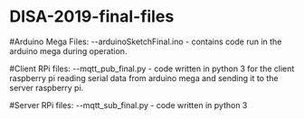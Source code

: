 # DISA-2019-final-files

#Arduino Mega Files:
  --arduinoSketchFinal.ino - contains code run in the arduino mega during operation.

#Client RPi files:
  --mqtt_pub_final.py - code written in python 3 for the client raspberry pi reading serial data from arduino mega and sending it
                        to the server raspberry pi.

#Server RPi files:
  --mqtt_sub_final.py - code written in python 3
